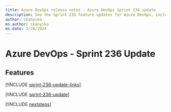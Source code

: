 ```yaml
---
title: Azure DevOps release notes - Azure DevOps Sprint 236 update
description: See the Sprint 236 feature updates for Azure DevOps, including next steps.
author: ckanyika
ms.author: ckanyika
ms.date: 3/26/2024
---
```


# Azure DevOps - Sprint 236 Update

## Features

[!INCLUDE [sprint-236-update-links](../includes/general/sprint-236-update-links.md)]

[!INCLUDE [sprint-236-update](../includes/general/sprint-236-update.md)]

[!INCLUDE [nextsteps](../includes/nextsteps.md)]
